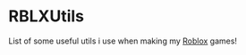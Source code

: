 # RBLXUtils
List of some useful utils i use when making my [Roblox](https://www.roblox.com/home) games!
